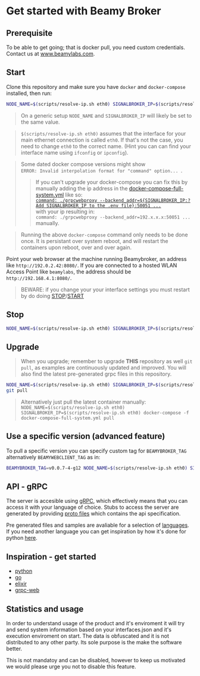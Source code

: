 # Get started with Beamy Broker

## Prerequisite

To be able to get going; that is docker pull, you need custom credentials. Contact us at www.beamylabs.com.

## Start

Clone this repository and make sure you have `docker` and `docker-compose` installed, then run:

```bash
NODE_NAME=$(scripts/resolve-ip.sh eth0) SIGNALBROKER_IP=$(scripts/resolve-ip.sh eth0) docker-compose -f docker-compose-full-system.yml up
```
> On a generic setup `NODE_NAME` and `SIGNALBROKER_IP` will likely be set to the same value.

> `$(scripts/resolve-ip.sh eth0)` assumes that the interface for your main
> ethernet connection is called `eth0`. If that's not the case, you need to
> change `eth0` to the correct name. (Hint you can can find your interface name using `ifconfig` or
> `ipconfig`).

> Some dated docker compose versions might show <br /> `ERROR: Invalid interpolation format for "command" option... `. <br /> 
>> If you can't upgrade your docker-compose you can fix this by manually adding the ip address in the  [docker-compose-full-system.yml](docker-compose-full-system.yml) like so: <br /> [`command: ./grpcwebproxy --backend_addr=${SIGNALBROKER_IP:?Add SIGNALBROKER_IP to the .env file}:50051 ...`](https://github.com/beamylabs/beamylabs-start/blob/master/docker-compose-full-system.yml#L34) <br /> with your ip resulting in: <br /> `command: ./grpcwebproxy --backend_addr=192.x.x.x:50051 ...` <br /> manually.

> Running the above `docker-compose` command only needs to be done once. It is
> persistant over system reboot, and will restart the containers upon reboot,
> over and over again.

Point your web browser at the machine running Beamybroker, an address like
`http://192.0.2.42:8080/`. If you are connected to a hosted WLAN Access Point
like `beamylabs`, the address should be `http://192.168.4.1:8080/`.

> BEWARE: if you change your your interface settings you must restart by do doing [STOP](#stop)/[START](#start)

## Stop

```bash
NODE_NAME=$(scripts/resolve-ip.sh eth0) SIGNALBROKER_IP=$(scripts/resolve-ip.sh eth0) docker-compose -f docker-compose-full-system.yml down
```

## Upgrade
>When you upgrade; remember to upgrade **THIS** repository as well `git pull`, as examples are continuously updated and improved. You will also find the latest pre-generated grpc files in this repository.

```bash
NODE_NAME=$(scripts/resolve-ip.sh eth0) SIGNALBROKER_IP=$(scripts/resolve-ip.sh eth0) ./upgrade.sh
git pull
```
> Alternatively just pull the latest container manually: 
`
NODE_NAME=$(scripts/resolve-ip.sh eth0) SIGNALBROKER_IP=$(scripts/resolve-ip.sh eth0) docker-compose -f docker-compose-full-system.yml pull
`

## Use a specific version (advanced feature)
To pull a specific version you can specify custom tag for `BEAMYBROKER_TAG` alternatively `BEAMYWEBCLIENT_TAG` as in:

```bash
BEAMYBROKER_TAG=v0.0.7-4-g12 NODE_NAME=$(scripts/resolve-ip.sh eth0) SIGNALBROKER_IP=$(scripts/resolve-ip.sh eth0) docker-compose -f docker-compose-full-system.yml pull
```
## API - gRPC
The server is accesible using [gRPC](https://github.com/grpc/grpc#grpc---an-rpc-library-and-framework), which effectively means that you can access it with your language of choice. Stubs to access the server are generated by providing [proto files](proto_files/) which contains the api specification. 

Pre generated files and samples are avaliable for a selection of [languages](examples/grpc). 
If you need another language you can get inspiration by how it's done for python [here](examples/grpc/python/README.md#re-generate-stubs).

## Inspiration - get started

- [python](examples/grpc/python/README.md)
- [go](examples/grpc/go/README.md)
- [elixir](examples/grpc/elixir/car5g/README.md)
- [grpc-web](examples/grpc/grpc-web/README.md)

## Statistics and usage 

In order to understand usage of the product and it's enviroment it will try and send system information based on your interfaces.json and it's execution enviroment on start. The data is obfuscated and it is not distributed to any other party. Its sole purpose is the make the software better.

This is not mandatoy and can be disabled, however to keep us motivated we would please urge you not to disable this feature.
